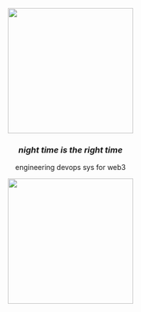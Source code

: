 <p align="center">
  <img width="250" src="https://gist.githubusercontent.com/kasperxv/fdd8159afcb0b4c3d7c3e5a274407f2c/raw/a9ca6f17d96c1ae646449ce59516475fc5c4546c/lehm_snipe.gif">
</p>

<h3 align="center"><i>night time is the right time</i></h3>
<p align="center">engineering devops sys for web3</p>

<p align="center">
  <img width="250" src="https://media1.tenor.com/images/63e75214cbcb1219327c01f38cd31de9/tenor.gif?itemid=5597797">
</p>

